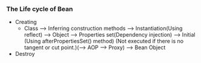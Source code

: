 ### The Life cycle of Bean
- Creating
  - Class --> Inferring construction methods --> Instantiation(Using reflect) --> Object --> Properties set(Dependency injection) --> Initial (Using afterPropertiesSet() method) (Not executed if there is no tangent or cut point.)(--> AOP --> Proxy) --> Bean Object
- Destroy